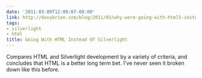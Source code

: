 ```yaml
---
date: '2011-03-09T12:00:07-08:00'
link: http://davybrion.com/blog/2011/03/why-were-going-with-html5-instead-of-silverlight/
tags:
- silverlight
- html
title: Going With HTML Instead Of Silverlight
---
```


Compares HTML and Silverlight development by a variety of criteria, and concludes that HTML is a better long term bet. I've never seen it broken down like this before.
